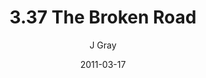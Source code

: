 ---
title: '3.37 The Broken Road'
alt: 'Mysteries of the Arcana'
date: '2011-03-17'
author: 'J Gray'
artist: 'Sarrah'
chapter: '3 Two by Two'
filler: false
---